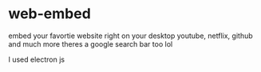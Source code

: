 # web-embed

embed your favortie website right on your desktop
youtube, netflix, github and much more
theres a google search bar too lol

I used electron js
